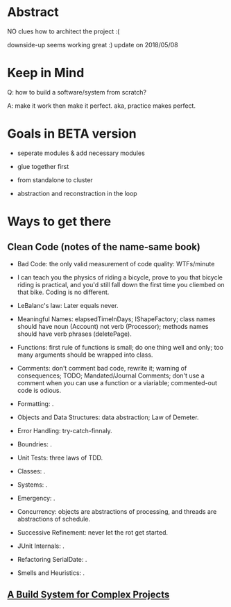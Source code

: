 # Abstract

NO clues how to architect the project :(

downside-up seems working great :) update on 2018/05/08

# Keep in Mind

Q: how to build a software/system from scratch?

A: make it work then make it perfect. aka, practice makes perfect.

# Goals in BETA version

* seperate modules & add necessary modules

* glue together first

* from standalone to cluster

* abstraction and reconstraction in the loop

# Ways to get there

## Clean Code (notes of the name-same book)

* Bad Code: the only valid measurement of code quality: WTFs/minute

* I can teach you the physics of riding a bicycle, prove to you that bicycle riding is practical, and you'd still fall down the first time you cliembed on that bike. Coding is no different.

* LeBalanc's law: Later equals never.

* Meaningful Names: elapsedTimeInDays; IShapeFactory; class names should have noun (Account) not verb (Processor); methods names should have verb phrases (deletePage).

* Functions: first rule of functions is small; do one thing well and only; too many arguments should be wrapped into class.

* Comments: don't comment bad code, rewrite it; warning of consequences; TODO; Mandated/Journal Comments; don't use a comment when you can use a function or a viariable; commented-out code is odious.

* Formatting: .

* Objects and Data Structures: data abstraction; Law of Demeter.

* Error Handling: try-catch-finnaly.

* Boundries: .

* Unit Tests: three laws of TDD.

* Classes: .

* Systems: .

* Emergency: .

* Concurrency: objects are abstractions of processing, and threads are abstractions of schedule.

* Successive Refinement: never let the rot get started.

* JUnit Internals: .

* Refactoring SerialDate: .

* Smells and Heuristics: .

## [A Build System for Complex Projects](http://www.drdobbs.com/tools/a-build-system-for-complex-projects-part/218400678)